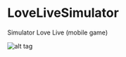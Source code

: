 LoveLiveSimulator
=================

Simulator Love Live (mobile game)

![alt tag](https://dl.dropboxusercontent.com/u/55056978/lovelivesim.gif)
